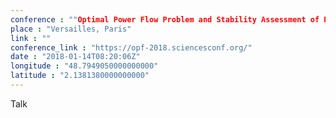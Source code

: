 ```yaml
---
conference : ""Optimal Power Flow Problem and Stability Assessment of Power Systems'' Workshop"
place : "Versailles, Paris"
link : ""
conference_link : "https://opf-2018.sciencesconf.org/"
date : "2018-01-14T08:20:06Z"
longitude : "48.7949050000000000"
latitude : "2.1381380000000000"
---
```


Talk


